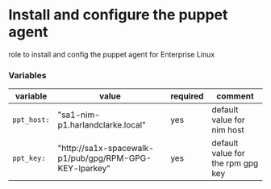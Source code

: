 # Install and configure the puppet agent

role to install and config the puppet agent for Enterprise Linux



### Variables

| variable | value | required | comment |
|---------|-------|----------| --------|
| `ppt_host:` | "sa1-nim-p1.harlandclarke.local" | yes | default value for nim host |
| `ppt_key:` | "http://sa1x-spacewalk-p1/pub/gpg/RPM-GPG-KEY-lparkey" | yes | default value for the rpm gpg key|

